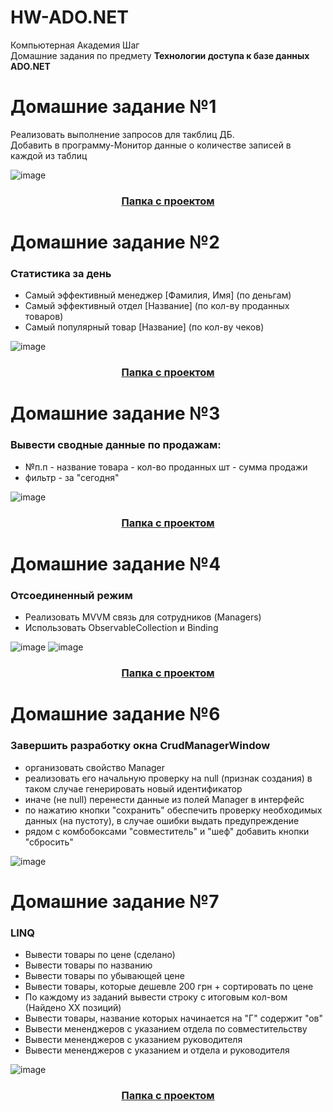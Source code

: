 # HW-ADO.NET
Компьютерная Академия Шаг <br>
Домашние задания по предмету <b>Технологии доступа к базе данных ADO.NET</b><br>



# Домашние задание №1
Реализовать выполнение запросов для такблиц ДБ.<br>
Добавить в программу-Монитор данные о количестве записей в каждой из таблиц

![image](https://user-images.githubusercontent.com/108671823/215809814-c63cdd36-ff86-4182-9485-09303b04cb21.png)
<h3 align="center"><a href="https://github.com/AntonDegt/HW-ADO.NET/tree/main/Sales">Папка с проектом</a></h3>




# Домашние задание №2
<h3>Статистика за день</h3>

- Самый эффективный менеджер [Фамилия, Имя] (по деньгам)
- Самый эффективный отдел [Название] (по кол-ву проданных товаров)
- Самый популярный товар [Название] (по кол-ву чеков)


![image](https://user-images.githubusercontent.com/108671823/216042470-a0114901-cade-47c0-b5da-6e5441001ed3.png)
<h3 align="center"><a href="https://github.com/AntonDegt/HW-ADO.NET/tree/main/Sales">Папка с проектом</a></h3>




# Домашние задание №3
<h3>Вывести сводные данные по продажам:</h3>

- №п.п - название товара - кол-во проданных шт - сумма продажи
- фильтр - за "сегодня" 


![image](https://user-images.githubusercontent.com/108671823/216074911-41f8dfa2-b787-4247-adf3-7602a215740e.png)
<h3 align="center"><a href="https://github.com/AntonDegt/HW-ADO.NET/tree/main/Sales">Папка с проектом</a></h3>



# Домашние задание №4
<h3>Отсоединенный режим</h3>

- Реализовать MVVM связь для сотрудников (Managers)
- Использовать ObservableCollection и Binding


![image](https://user-images.githubusercontent.com/108671823/218590982-559e8f9f-3519-4760-933c-14d5f81c16b1.png)
![image](https://user-images.githubusercontent.com/108671823/218591082-e39c74d1-5b5a-4138-83f3-fae4c3588456.png)
<h3 align="center"><a href="https://github.com/AntonDegt/HW-ADO.NET/tree/main/Sales">Папка с проектом</a></h3>



# Домашние задание №6
<h3>Завершить разработку окна CrudManagerWindow</h3>

- организовать свойство Manager
- реализовать его начальную проверку на null (признак создания) в таком случае генерировать новый идентификатор
- иначе (не null) перенести данные из полей Manager в интерфейс
- по нажатию кнопки "сохранить" обеспечить проверку необходимых данных (на пустоту), в случае ошибки выдать предупреждение
- рядом с комбобоксами "совместитель" и "шеф" добавить кнопки "сбросить" 


![image](https://user-images.githubusercontent.com/108671823/220721178-e16740bb-af76-42c0-9d3b-c6ec6c956cb3.png)




# Домашние задание №7
<h3>LINQ</h3>

- Вывести товары по цене (сделано)
- Вывести товары по названию
- Вывести товары по убывающей цене
- Вывести товары, которые дешевле 200 грн + сортировать по цене
- По каждому из заданий вывести строку с итоговым кол-вом (Найдено ХХ позиций)
- Вывести товары, название которых начинается на "Г" содержит "ов"
- Вывести мененджеров с указанием отдела по совместительству
- Вывести мененджеров с указанием руководителя
- Вывести мененджеров с указанием и отдела и руководителя

![image](https://user-images.githubusercontent.com/108671823/220223998-525862d3-4d88-46ea-8df9-2d85fcf67b1d.png)
<h3 align="center"><a href="https://github.com/AntonDegt/HW-ADO.NET/tree/main/Sales">Папка с проектом</a></h3>
